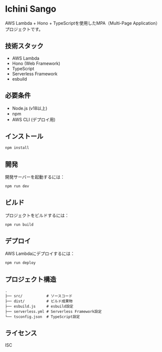 # Ichini Sango

AWS Lambda + Hono + TypeScriptを使用したMPA（Multi-Page Application）プロジェクトです。

## 技術スタック

- AWS Lambda
- Hono (Web Framework)
- TypeScript
- Serverless Framework
- esbuild

## 必要条件

- Node.js (v18以上)
- npm
- AWS CLI (デプロイ用)

## インストール

```bash
npm install
```

## 開発

開発サーバーを起動するには：

```bash
npm run dev
```

## ビルド

プロジェクトをビルドするには：

```bash
npm run build
```

## デプロイ

AWS Lambdaにデプロイするには：

```bash
npm run deploy
```

## プロジェクト構造

```
.
├── src/           # ソースコード
├── dist/          # ビルド成果物
├── esbuild.js     # esbuild設定
├── serverless.yml # Serverless Framework設定
└── tsconfig.json  # TypeScript設定
```

## ライセンス

ISC
